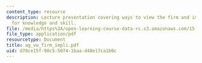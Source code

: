 ```yaml
---
content_type: resource
description: Lecture presentation covering ways to view the firm and implications
  for knowledge and skill.
file: /media/https%3A/open-learning-course-data-rc.s3.amazonaws.com/15-575-research-seminar-in-it-and-organizations-economic-perspectives-spring-2004/d78ce15f90c550741baad48e17ca1b0c_ag_vw_firm_impli.pdf
file_type: application/pdf
resourcetype: Document
title: ag_vw_firm_impli.pdf
uid: d78ce15f-90c5-5074-1baa-d48e17ca1b0c
---
```

